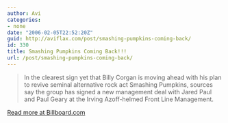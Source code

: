 ```yaml
---
author: Avi
categories:
- none
date: "2006-02-05T22:52:20Z"
guid: http://aviflax.com/post/smashing-pumpkins-coming-back/
id: 330
title: Smashing Pumpkins Coming Back!!!
url: /post/smashing-pumpkins-coming-back/
---
```

> In the clearest sign yet that Billy Corgan is moving ahead with his plan to revive seminal alternative rock act Smashing Pumpkins, sources say the group has signed a new management deal with Jared Paul and Paul Geary at the Irving Azoff-helmed Front Line Management.

[Read more at Billboard.com](http://www.billboard.com/bbcom/news/article_display.jsp?vnu_content_id=1001956802)